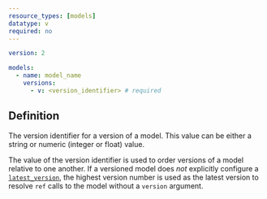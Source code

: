 ```yaml
---
resource_types: [models]
datatype: v
required: no
---
```



<File name='models/<schema>.yml'>

```yml
version: 2

models:
  - name: model_name
    versions: 
      - v: <version_identifier> # required
```

</File>

## Definition
The version identifier for a version of a model. This value can be either a string or numeric (integer or float) value.

The value of the version identifier is used to order versions of a model relative to one another. If a versioned model does _not_ explicitly configure a [`latest_version`](resource-properties/latest-version), the highest version number is used as the latest version to resolve `ref` calls to the model without a `version` argument. 